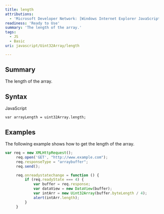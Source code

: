 ```yaml
---
title: length
attributions:
  - 'Microsoft Developer Network: [Windows Internet Explorer JavaScript reference Article](http://msdn.microsoft.com/en-us/library/ie/yek4tbz0%28v=vs.94%29.aspx)'
readiness: 'Ready to Use'
summary: 'The length of the array.'
tags:
  - JS
  - Basic
uri: javascript/Uint32Array/length

---
```

## <span>Summary</span>

The length of the array.

## <span>Syntax</span>

<span class="language">JavaScript</span>

    var arrayLength = uint32Array.length;

## <span>Examples</span>

The following example shows how to get the length of the array.

``` js
var req = new XMLHttpRequest();
     req.open('GET', "http://www.example.com");
     req.responseType = "arraybuffer";
     req.send();

     req.onreadystatechange = function () {
         if (req.readyState === 4) {
             var buffer = req.response;
             var dataView = new DataView(buffer);
             var intArr = new Uint32Array(buffer.byteLength / 4);
             alert(intArr.length);
         }
     }
```

